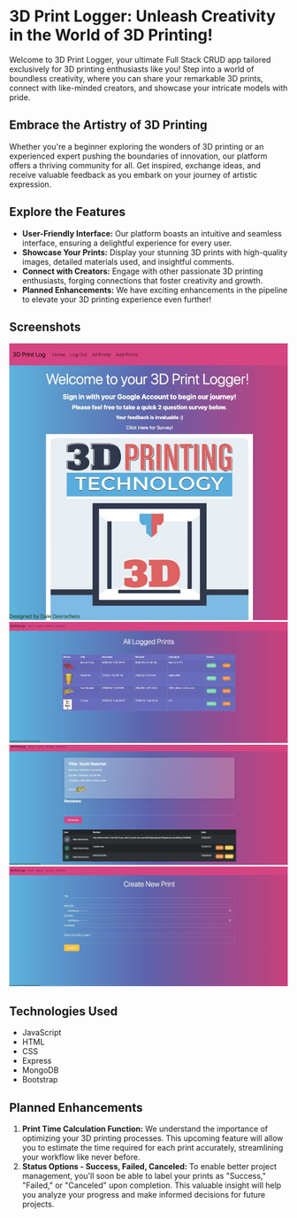 # 3D Print Logger: Unleash Creativity in the World of 3D Printing!

Welcome to 3D Print Logger, your ultimate Full Stack CRUD app tailored exclusively for 3D printing enthusiasts like you! Step into a world of boundless creativity, where you can share your remarkable 3D prints, connect with like-minded creators, and showcase your intricate models with pride.

## Embrace the Artistry of 3D Printing

Whether you're a beginner exploring the wonders of 3D printing or an experienced expert pushing the boundaries of innovation, our platform offers a thriving community for all. Get inspired, exchange ideas, and receive valuable feedback as you embark on your journey of artistic expression.

## Explore the Features

- **User-Friendly Interface:** Our platform boasts an intuitive and seamless interface, ensuring a delightful experience for every user.
- **Showcase Your Prints:** Display your stunning 3D prints with high-quality images, detailed materials used, and insightful comments.
- **Connect with Creators:** Engage with other passionate 3D printing enthusiasts, forging connections that foster creativity and growth.
- **Planned Enhancements:** We have exciting enhancements in the pipeline to elevate your 3D printing experience even further!

## Screenshots

![Home](public/images/home.jpeg)
![All Prints](public/images/allPrints.jpeg)
![Print Details](public/images/details.jpeg)
![Create Print](public/images/createnew.jpeg)

## Technologies Used


- JavaScript
- HTML
- CSS
- Express
- MongoDB
- Bootstrap

## Planned Enhancements

1. **Print Time Calculation Function:** We understand the importance of optimizing your 3D printing processes. This upcoming feature will allow you to estimate the time required for each print accurately, streamlining your workflow like never before.
2. **Status Options - Success, Failed, Canceled:** To enable better project management, you'll soon be able to label your prints as "Success," "Failed," or "Canceled" upon completion. This valuable insight will help you analyze your progress and make informed decisions for future projects.


